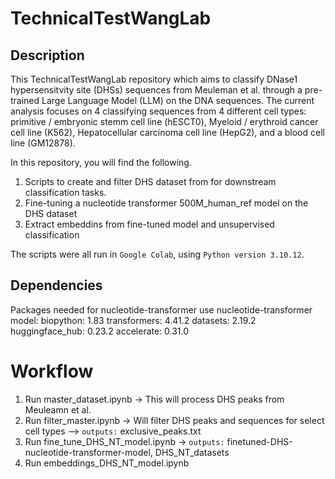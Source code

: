 # TechnicalTestWangLab

## Description

This TechnicalTestWangLab repository which aims to classify DNase1 hypersensitvity site (DHSs) sequences from Meuleman et al. through a pre-trained Large Language Model (LLM) on the DNA sequences. The current analysis focuses on 4 classifying sequences from 4 different cell types: primitive / embryonic stemm cell line (hESCT0), Myeloid / erythroid cancer cell line (K562), Hepatocellular carcinoma cell line (HepG2), and a blood cell line (GM12878). 

In this repository, you will find the following. 
  1. Scripts to create and filter DHS dataset from for downstream classification tasks. 
  1. Fine-tuning a nucleotide transformer 500M_human_ref model on the DHS dataset
  3. Extract embeddins from fine-tuned model and unsupervised classification

The scripts were all run in `Google Colab`, using `Python version 3.10.12`.

##  Dependencies
Packages needed for nucleotide-transformer use nucleotide-transformer model: 
biopython: 1.83
transformers: 4.41.2
datasets: 2.19.2
huggingface_hub: 0.23.2
accelerate: 0.31.0

# Workflow

1. Run master_dataset.ipynb -> This will process DHS peaks from Meuleamn et al. 
2. Run filter_master.ipynb -> Will filter DHS peaks and sequences for select cell types --> `outputs:` exclusive_peaks.txt
3. Run fine_tune_DHS_NT_model.ipynb -> `outputs:` finetuned-DHS-nucleotide-transformer-model, DHS_NT_datasets 
5. Run embeddings_DHS_NT_model.ipynb


